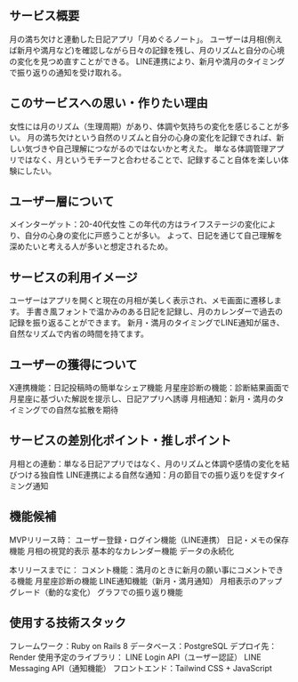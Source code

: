 ## サービス概要

月の満ち欠けと連動した日記アプリ「月めぐるノート」。
ユーザーは月相(例えば新月や満月など)を確認しながら日々の記録を残し、月のリズムと自分の心境の変化を見つめ直すことができる。
LINE連携により、新月や満月のタイミングで振り返りの通知を受け取れる。

## このサービスへの思い・作りたい理由

女性には月のリズム（生理周期）があり、体調や気持ちの変化を感じることが多い。
月の満ち欠けという自然のリズムと自分の心身の変化を記録できれば、新しい気づきや自己理解につながるのではないかと考えた。
単なる体調管理アプリではなく、月というモチーフと合わせることで、記録すること自体を楽しい体験にしたい。

## ユーザー層について

メインターゲット：20-40代女性
この年代の方はライフステージの変化により、自分の心身の変化に戸惑うことが多い。
よって、日記を通じて自己理解を深めたいと考える人が多いと想定されるため。

## サービスの利用イメージ

ユーザーはアプリを開くと現在の月相が美しく表示され、メモ画面に遷移します。
手書き風フォントで温かみのある日記を記録し、月のカレンダーで過去の記録を振り返ることができます。
新月・満月のタイミングでLINE通知が届き、自然なリズムで内省の時間を持てます。

## ユーザーの獲得について

X連携機能：日記投稿時の簡単なシェア機能
月星座診断の機能：診断結果画面で月星座に基づいた解説を提示し、日記アプリへ誘導
月相通知：新月・満月のタイミングでの自然な拡散を期待

## サービスの差別化ポイント・推しポイント

月相との連動：単なる日記アプリではなく、月のリズムと体調や感情の変化を結びつける独自性
LINE連携による自然な通知：月の節目での振り返りを促すタイミング通知

## 機能候補

MVPリリース時：
ユーザー登録・ログイン機能（LINE連携）
日記・メモの保存機能
月相の視覚的表示
基本的なカレンダー機能
データの永続化

本リリースまでに：
コメント機能：満月のときに新月の願い事にコメントできる機能
月星座診断の機能
LINE通知機能（新月・満月通知）
月相表示のアップグレード（動的な変化）
グラフでの振り返り機能

## 使用する技術スタック

フレームワーク：Ruby on Rails 8
データベース：PostgreSQL
デプロイ先：Render
使用予定のライブラリ：
LINE Login API（ユーザー認証）
LINE Messaging API（通知機能）
フロントエンド：Tailwind CSS + JavaScript
